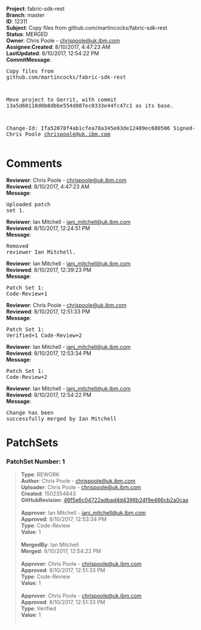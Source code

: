 <strong>Project</strong>: fabric-sdk-rest</br><strong>Branch</strong>: master<br><strong>ID</strong>: 12311<br><strong>Subject</strong>: Copy files from github.com/martincocks/fabric-sdk-rest<br><strong>Status</strong>: MERGED<br><strong>Owner</strong>: Chris Poole - chrispoole@uk.ibm.com<br><strong>Assignee</strong>:<strong>Created</strong>: 8/10/2017, 4:47:23 AM<br><strong>LastUpdated</strong>: 8/10/2017, 12:54:22 PM<br><strong>CommitMessage</strong>:<br><pre>Copy files from github.com/martincocks/fabric-sdk-rest

Move project to Gerrit, with commit
13a5d60118d0b8dbbe554d887ec0333e44fc47c1 as its base.

Change-Id: Ifa52078f4ab1cfea78a345e03de12489ec680506
Signed-off-by: Chris Poole <chrispoole@uk.ibm.com>
</pre><h1>Comments</h1><strong>Reviewer</strong>: Chris Poole - chrispoole@uk.ibm.com<br><strong>Reviewed</strong>: 8/10/2017, 4:47:23 AM<br><strong>Message</strong>: <pre>Uploaded patch set 1.</pre><strong>Reviewer</strong>: Ian Mitchell - ianj_mitchell@uk.ibm.com<br><strong>Reviewed</strong>: 8/10/2017, 12:24:51 PM<br><strong>Message</strong>: <pre>Removed reviewer Ian Mitchell.</pre><strong>Reviewer</strong>: Ian Mitchell - ianj_mitchell@uk.ibm.com<br><strong>Reviewed</strong>: 8/10/2017, 12:39:23 PM<br><strong>Message</strong>: <pre>Patch Set 1: Code-Review+1</pre><strong>Reviewer</strong>: Chris Poole - chrispoole@uk.ibm.com<br><strong>Reviewed</strong>: 8/10/2017, 12:51:33 PM<br><strong>Message</strong>: <pre>Patch Set 1: Verified+1 Code-Review+2</pre><strong>Reviewer</strong>: Ian Mitchell - ianj_mitchell@uk.ibm.com<br><strong>Reviewed</strong>: 8/10/2017, 12:53:34 PM<br><strong>Message</strong>: <pre>Patch Set 1: Code-Review+2</pre><strong>Reviewer</strong>: Ian Mitchell - ianj_mitchell@uk.ibm.com<br><strong>Reviewed</strong>: 8/10/2017, 12:54:22 PM<br><strong>Message</strong>: <pre>Change has been successfully merged by Ian Mitchell</pre><h1>PatchSets</h1><h3>PatchSet Number: 1</h3><blockquote><strong>Type</strong>: REWORK<br><strong>Author</strong>: Chris Poole - chrispoole@uk.ibm.com<br><strong>Uploader</strong>: Chris Poole - chrispoole@uk.ibm.com<br><strong>Created</strong>: 1502354843<br><strong>GitHubRevision</strong>: [46f5e6c04722adbad4d4396b24f9e466cb2a0caa](https://github.com/hyperledger/fabric-sdk-rest/commit/46f5e6c04722adbad4d4396b24f9e466cb2a0caa)<br><br><strong>Approver</strong>: Ian Mitchell - ianj_mitchell@uk.ibm.com<br><strong>Approved</strong>: 8/10/2017, 12:53:34 PM<br><strong>Type</strong>: Code-Review<br><strong>Value</strong>: 1<br><br><strong>MergedBy</strong>: Ian Mitchell<br><strong>Merged</strong>: 8/10/2017, 12:54:22 PM<br><br><strong>Approver</strong>: Chris Poole - chrispoole@uk.ibm.com<br><strong>Approved</strong>: 8/10/2017, 12:51:33 PM<br><strong>Type</strong>: Code-Review<br><strong>Value</strong>: 1<br><br><strong>Approver</strong>: Chris Poole - chrispoole@uk.ibm.com<br><strong>Approved</strong>: 8/10/2017, 12:51:33 PM<br><strong>Type</strong>: Verified<br><strong>Value</strong>: 1<br><br></blockquote>